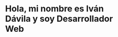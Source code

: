 <!DOCTYPE html>
<html lang="en">
<head>
    <meta charset="UTF-8">
    <meta name="viewport" content="width=device-width, initial-scale=1.0">
    <title>Document</title>
</head>

<style>
    *{
        margin: 0;
        padding: 0;
        box-sizing: border-box;
    }
</style>
<body>
    <h1>Hola, mi nombre es Iván Dávila y soy Desarrollador Web</h1>
</body>
</html>
